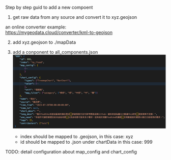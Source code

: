Step by step guid to add a new compoent

1. get raw data from any source and convert it to xyz.geojson

an online converter example: \
https://mygeodata.cloud/converter/kml-to-geojson

2. add xyz.geojson to ./mapData

3. add a conponent to all_components.json
   ![Alt text](image.png)

    - index should be mapped to .geojson, in this case: xyz
    - id should be mapped to .json under chartData in this case: 999

TODO: detail configuration about map_config and chart_config
